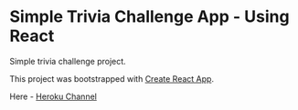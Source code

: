 # Simple Trivia Challenge App - Using React

Simple trivia challenge project.

This project was bootstrapped with [Create React App](https://github.com/facebook/create-react-app).

Here - [Heroku Channel](https://trivia-react-application.herokuapp.com/)

